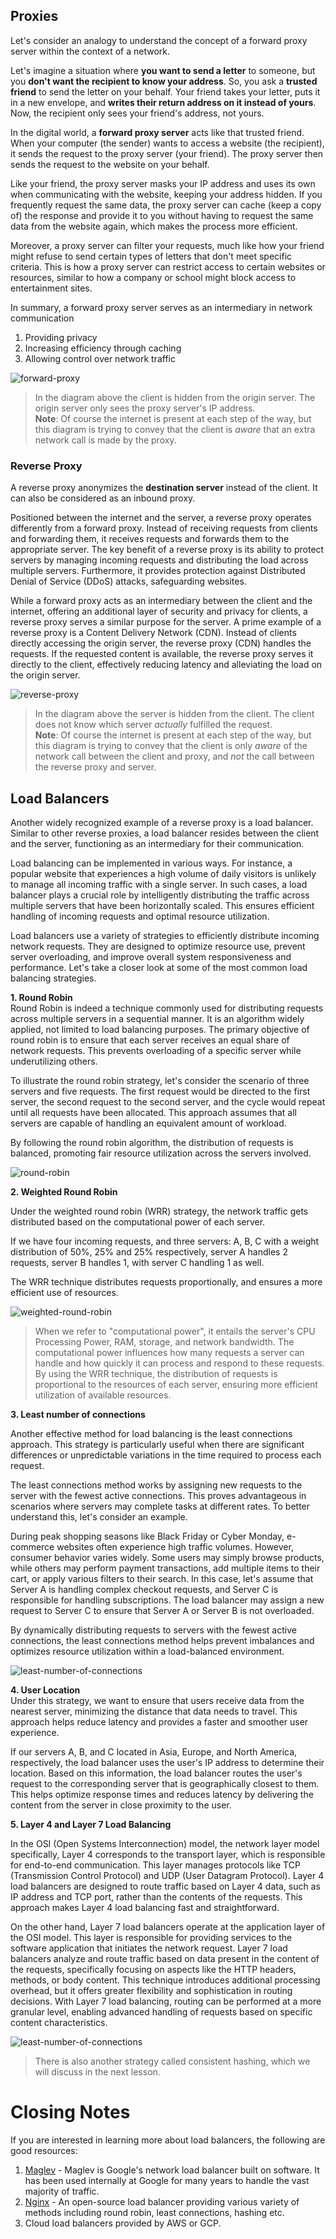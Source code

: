 ## Proxies

Let's consider an analogy to understand the concept of a forward proxy server within the context of a network.

Let's imagine a situation where **you want to send a letter** to someone, but you **don't want the recipient to know your address**. So, you ask a **trusted friend** to send the letter on your behalf. Your friend takes your letter, puts it in a new envelope, and **writes their return address on it instead of yours**. Now, the recipient only sees your friend's address, not yours.

In the digital world, a **forward proxy server** acts like that trusted friend. When your computer (the sender) wants to access a website (the recipient), it sends the request to the proxy server (your friend). The proxy server then sends the request to the website on your behalf.

Like your friend, the proxy server masks your IP address and uses its own when communicating with the website, keeping your address hidden. If you frequently request the same data, the proxy server can cache (keep a copy of) the response and provide it to you without having to request the same data from the website again, which makes the process more efficient.

Moreover, a proxy server can filter your requests, much like how your friend might refuse to send certain types of letters that don't meet specific criteria. This is how a proxy server can restrict access to certain websites or resources, similar to how a company or school might block access to entertainment sites.

In summary, a forward proxy server serves as an intermediary in network communication

1. Providing privacy
2. Increasing efficiency through caching
3. Allowing control over network traffic

![forward-proxy](https://imagedelivery.net/CLfkmk9Wzy8_9HRyug4EVA/603c6f69-1e9d-42d6-6fe7-da95840f9e00/sharpen=1)

> In the diagram above the client is hidden from the origin server. The origin server only sees the proxy server's IP address.  
> **Note**: Of course the internet is present at each step of the way, but this diagram is trying to convey that the client is _aware_ that an extra network call is made by the proxy.

### Reverse Proxy

A reverse proxy anonymizes the **destination server** instead of the client. It can also be considered as an inbound proxy.

Positioned between the internet and the server, a reverse proxy operates differently from a forward proxy. Instead of receiving requests from clients and forwarding them, it receives requests and forwards them to the appropriate server. The key benefit of a reverse proxy is its ability to protect servers by managing incoming requests and distributing the load across multiple servers. Furthermore, it provides protection against Distributed Denial of Service (DDoS) attacks, safeguarding websites.

While a forward proxy acts as an intermediary between the client and the internet, offering an additional layer of security and privacy for clients, a reverse proxy serves a similar purpose for the server. A prime example of a reverse proxy is a Content Delivery Network (CDN). Instead of clients directly accessing the origin server, the reverse proxy (CDN) handles the requests. If the requested content is available, the reverse proxy serves it directly to the client, effectively reducing latency and alleviating the load on the origin server.

![reverse-proxy](https://imagedelivery.net/CLfkmk9Wzy8_9HRyug4EVA/d6ea7649-f2b6-435d-4f4a-72cd23427600/sharpen=1)

> In the diagram above the server is hidden from the client. The client does not know which server _actually_ fulfilled the request.  
> **Note**: Of course the internet is present at each step of the way, but this diagram is trying to convey that the client is only _aware_ of the network call between the client and proxy, and _not_ the call between the reverse proxy and server.

## Load Balancers

Another widely recognized example of a reverse proxy is a load balancer. Similar to other reverse proxies, a load balancer resides between the client and the server, functioning as an intermediary for their communication.

Load balancing can be implemented in various ways. For instance, a popular website that experiences a high volume of daily visitors is unlikely to manage all incoming traffic with a single server. In such cases, a load balancer plays a crucial role by intelligently distributing the traffic across multiple servers that have been horizontally scaled. This ensures efficient handling of incoming requests and optimal resource utilization.

Load balancers use a variety of strategies to efficiently distribute incoming network requests. They are designed to optimize resource use, prevent server overloading, and improve overall system responsiveness and performance. Let's take a closer look at some of the most common load balancing strategies.

**1. Round Robin**  
Round Robin is indeed a technique commonly used for distributing requests across multiple servers in a sequential manner. It is an algorithm widely applied, not limited to load balancing purposes. The primary objective of round robin is to ensure that each server receives an equal share of network requests. This prevents overloading of a specific server while underutilizing others.

To illustrate the round robin strategy, let's consider the scenario of three servers and five requests. The first request would be directed to the first server, the second request to the second server, and the cycle would repeat until all requests have been allocated. This approach assumes that all servers are capable of handling an equivalent amount of workload.

By following the round robin algorithm, the distribution of requests is balanced, promoting fair resource utilization across the servers involved.

![round-robin](https://imagedelivery.net/CLfkmk9Wzy8_9HRyug4EVA/ace265b1-33d6-4033-a24d-c7f08e3c0400/sharpen=1)

**2. Weighted Round Robin**

Under the weighted round robin (WRR) strategy, the network traffic gets distributed based on the computational power of each server.

If we have four incoming requests, and three servers: A, B, C with a weight distribution of 50%, 25% and 25% respectively, server A handles 2 requests, server B handles 1, with server C handling 1 as well.

The WRR technique distributes requests proportionally, and ensures a more efficient use of resources.

![weighted-round-robin](https://imagedelivery.net/CLfkmk9Wzy8_9HRyug4EVA/44a42675-274d-4184-82c6-d31408b86a00/sharpen=1)

> When we refer to "computational power", it entails the server's CPU Processing Power, RAM, storage, and network bandwidth. The computational power influences how many requests a server can handle and how quickly it can process and respond to these requests. By using the WRR technique, the distribution of requests is proportional to the resources of each server, ensuring more efficient utilization of available resources.

**3. Least number of connections**

Another effective method for load balancing is the least connections approach. This strategy is particularly useful when there are significant differences or unpredictable variations in the time required to process each request.

The least connections method works by assigning new requests to the server with the fewest active connections. This proves advantageous in scenarios where servers may complete tasks at different rates. To better understand this, let's consider an example.

During peak shopping seasons like Black Friday or Cyber Monday, e-commerce websites often experience high traffic volumes. However, consumer behavior varies widely. Some users may simply browse products, while others may perform payment transactions, add multiple items to their cart, or apply various filters to their search. In this case, let's assume that Server A is handling complex checkout requests, and Server C is responsible for handling subscriptions. The load balancer may assign a new request to Server C to ensure that Server A or Server B is not overloaded.

By dynamically distributing requests to servers with the fewest active connections, the least connections method helps prevent imbalances and optimizes resource utilization within a load-balanced environment.

![least-number-of-connections](https://imagedelivery.net/CLfkmk9Wzy8_9HRyug4EVA/0efc06f1-5234-418b-2344-6f6f9d012500/sharpen=1)

**4. User Location**  
Under this strategy, we want to ensure that users receive data from the nearest server, minimizing the distance that data needs to travel. This approach helps reduce latency and provides a faster and smoother user experience.

If our servers A, B, and C located in Asia, Europe, and North America, respectively, the load balancer uses the user's IP address to determine their location. Based on this information, the load balancer routes the user's request to the corresponding server that is geographically closest to them. This helps optimize response times and reduces latency by delivering the content from the server in close proximity to the user.

**5. Layer 4 and Layer 7 Load Balancing**

In the OSI (Open Systems Interconnection) model, the network layer model specifically, Layer 4 corresponds to the transport layer, which is responsible for end-to-end communication. This layer manages protocols like TCP (Transmission Control Protocol) and UDP (User Datagram Protocol). Layer 4 load balancers are designed to route traffic based on Layer 4 data, such as IP address and TCP port, rather than the contents of the requests. This approach makes Layer 4 load balancing fast and straightforward.

On the other hand, Layer 7 load balancers operate at the application layer of the OSI model. This layer is responsible for providing services to the software application that initiates the network request. Layer 7 load balancers analyze and route traffic based on data present in the content of the requests, specifically focusing on aspects like the HTTP headers, methods, or body content. This technique introduces additional processing overhead, but it offers greater flexibility and sophistication in routing decisions. With Layer 7 load balancing, routing can be performed at a more granular level, enabling advanced handling of requests based on specific content characteristics.

![least-number-of-connections](https://imagedelivery.net/CLfkmk9Wzy8_9HRyug4EVA/458d918e-8358-40b3-9512-f2646544cb00/sharpen=1)

> There is also another strategy called consistent hashing, which we will discuss in the next lesson.

# Closing Notes

If you are interested in learning more about load balancers, the following are good resources:

1. [Maglev](https://research.google/pubs/pub44824/) - Maglev is Google's network load balancer built on software. It has been used internally at Google for many years to handle the vast majority of traffic.
2. [Nginx](https://www.nginx.com/) - An open-source load balancer providing various variety of methods including round robin, least connections, hashing etc.
3. Cloud load balancers provided by AWS or GCP.